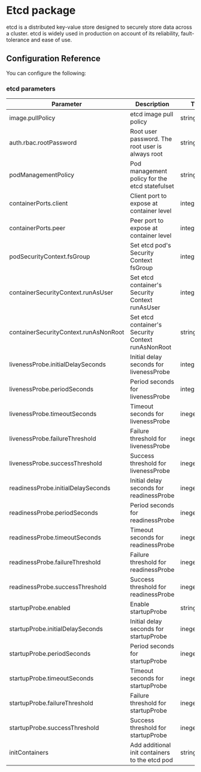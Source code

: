 # Etcd package

etcd is a distributed key-value store designed to securely store data across a cluster. etcd is widely used in production on account of its reliability, fault-tolerance and ease of use.

## Configuration Reference

You can configure the following:

### etcd parameters

|Parameter|Description|Type|Default|
|---------|-----------|----|-------|
|image.pullPolicy|etcd image pull policy|string|IfNotPresent|
|auth.rbac.rootPassword|Root user password. The root user is always root|string|""|
|podManagementPolicy|Pod management policy for the etcd statefulset|string|Parallel|
|containerPorts.client|Client port to expose at container level|integer|2379|
|containerPorts.peer|Peer port to expose at container level|integer|2380|
|podSecurityContext.fsGroup|Set etcd pod's Security Context fsGroup|integer|1001|
|containerSecurityContext.runAsUser|Set etcd container's Security Context runAsUser|integer1001|
|containerSecurityContext.runAsNonRoot|Set etcd container's Security Context runAsNonRoot|string|TRUE|
|livenessProbe.initialDelaySeconds|Initial delay seconds for livenessProbe|integer|60|
|livenessProbe.periodSeconds|Period seconds for livenessProbe|integer|30|
|livenessProbe.timeoutSeconds|Timeout seconds for livenessProbe|ineger|5|
|livenessProbe.failureThreshold|Failure threshold for livenessProbe|ineger|5|
|livenessProbe.successThreshold|Success threshold for livenessProbe|ineger|1|
|readinessProbe.initialDelaySeconds|Initial delay seconds for readinessProbe|ineger|60|
|readinessProbe.periodSeconds|Period seconds for readinessProbe|ineger|10|
|readinessProbe.timeoutSeconds|Timeout seconds for readinessProbe|ineger|5|
|readinessProbe.failureThreshold|Failure threshold for readinessProbe|ineger|5|
|readinessProbe.successThreshold|Success threshold for readinessProbe|ineger|1|
|startupProbe.enabled|Enable startupProbe|string|FALSE|
|startupProbe.initialDelaySeconds|Initial delay seconds for startupProbe|ineger|0|
|startupProbe.periodSeconds|Period seconds for startupProbe|ineger|10|
|startupProbe.timeoutSeconds|Timeout seconds for startupProbe|ineger|5|
|startupProbe.failureThreshold|Failure threshold for startupProbe|ineger|60|
|startupProbe.successThreshold|Success threshold for startupProbe|ineger|1|
|initContainers|Add additional init containers to the etcd pod|string|[]|
